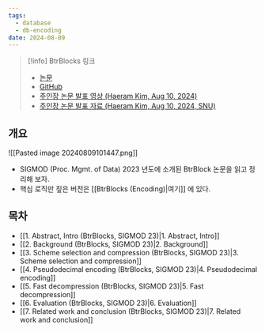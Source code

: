 ```yaml
---
tags:
  - database
  - db-encoding
date: 2024-08-09
---
```

> [!info] BtrBlocks 링크
> - [논문](https://dl.acm.org/doi/10.1145/3589263)
> - [GitHub](https://github.com/maxi-k/btrblocks)
> - [주인장 논문 발표 영상 (Haeram Kim, Aug 10, 2024)](https://www.youtube.com/watch?v=WrKEhlzo3kU)
> - [주인장 논문 발표 자료 (Haeram Kim, Aug 10, 2024, SNU)]([BtrBlocks.haeramkim.2024-08-10.pdf](https://1drv.ms/b/s!AnQMW732rqISkzjzrm8y8LHWUhW9?e=fYUdsW))

## 개요

![[Pasted image 20240809101447.png]]

- SIGMOD (Proc. Mgmt. of Data) 2023 년도에 소개된 BtrBlock 논문을 읽고 정리해 보자.
- 핵심 로직만 짚은 버전은 [[BtrBlocks (Encoding)|여기]] 에 있다.

## 목차

- [[1. Abstract, Intro (BtrBlocks, SIGMOD 23)|1. Abstract, Intro]]
- [[2. Background (BtrBlocks, SIGMOD 23)|2. Background]]
- [[3. Scheme selection and compression (BtrBlocks, SIGMOD 23)|3. Scheme selection and compression]]
- [[4. Pseudodecimal encoding (BtrBlocks, SIGMOD 23)|4. Pseudodecimal encoding]]
- [[5. Fast decompression (BtrBlocks, SIGMOD 23)|5. Fast decompression]]
- [[6. Evaluation (BtrBlocks, SIGMOD 23)|6. Evaluation]]
- [[7. Related work and conclusion (BtrBlocks, SIGMOD 23)|7. Related work and conclusion]]
